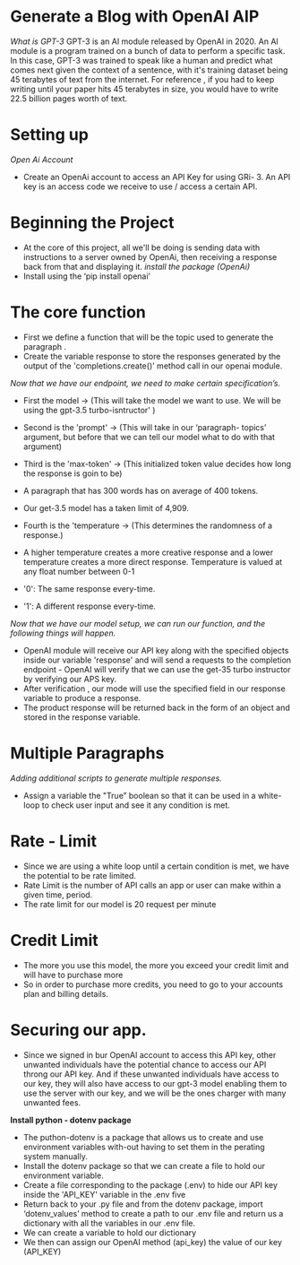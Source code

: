 
# Generate a Blog with OpenAI AIP
*What is GPT-3*
GPT-3 is an AI module released by OpenAI in 2020. An Al module is a program trained on a bunch of data to perform a specific task. In this case, GPT-3 was trained to speak like a human and predict what comes next given the context of a sentence, with it's training dataset being 45 terabytes of text from the internet. For reference , if you had to keep writing until your paper hits 45 terabytes in size, you would have to write 22.5 billion pages worth of text.


# Setting up 
*Open Ai Account*
- Create an OpenAi account to access an API Key for using GRi- 3. An API key is an access code we receive to use / access a certain API. 

# Beginning the Project
- At the core of this project, all we'll be doing is sending data with instructions to a server owned by OpenAi, then receiving a response back from that and displaying it. 
*install the package (OpenAi)*
- Install using the ‘pip install openai’

# The core function 
- First we define a function that will be the topic used to generate the paragraph . 
- Create the variable response to store the responses generated by the output of the 'completions.create()' method call in our openai module.

*Now that we have our endpoint, we need to make certain specification’s.*
- First the model → (This will take the model we want to use. We will be using the gpt-3.5 turbo-isntructor' )
- Second is the 'prompt' → (This will take in our ‘paragraph- topics’ argument, but before that  we can tell our model what to do with that argument)
- Third is the 'max-token' → (This initialized token value decides how long the response is goin to be)
- A paragraph that has 300 words has on average of 400 tokens. 
- Our get-3.5 model has a taken limit of 4,909. 
- Fourth is the 'temperature → (This determines the randomness of a response.)
- A higher temperature creates a more creative response and a lower temperature creates a more direct response. Temperature is valued at any float number between 0-1

- '0': The same response every-time. 
- '1': A different response every-time.

*Now that we have our model setup, we can run our function, and the following things will happen.* 
- OpenAI module will receive our API key along with the specified objects inside our variable 'response' and will send a requests to the completion endpoint - OpenAI will  verify that we can use the get-35 turbo instructor by verifying our APS key.
- After verification , our mode will use the specified field in our response variable to produce a response. 
- The  product response will be returned back in the form of an object and stored in the response variable.

# Multiple Paragraphs 
*Adding additional scripts to generate multiple responses.* 
- Assign a variable the "True” boolean so that it can be used in a white-loop to check user input and see it any condition is met. 

# Rate - Limit 
- Since we are using a white loop until a certain condition is met, we have the potential to be rate limited. 
- Rate Limit is the number of API calls an app or user can make within a given time, period.
- The rate limit for our model is 20 request per minute 


# Credit Limit 
- The more you use this model, the more you exceed your credit limit and will have to purchase more
- So in order to purchase more credits, you need to go to your accounts plan and billing details. 

# Securing  our app. 
- Since we signed in bur OpenAI account to access this API key, other unwanted individuals have the potential chance to access our API  throng our API key. And if these unwanted individuals have access  to our key, they will also have access to our gpt-3  model enabling them to use the server with our key, and we will be the ones charger with many unwanted fees. 

**Install python - dotenv package**
- The puthon-dotenv is a package that allows us to create and use environment variables with-out having to set them in the perating system manually. 
- Install the dotenv package so that we can create a file to hold our environment variable.
- Create a file corresponding to the package (.env) to hide our API key inside the 'API_KEY' variable in the .env five
- Return back to your .py file and from the dotenv package, import ‘dotenv_values’ method to create a path to our .env file and return us a dictionary with all the variables in our .env file.
- We can create a variable to hold our dictionary 
- We then can assign our OpenAI method (api_key) the value of our key (API_KEY)
